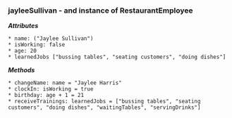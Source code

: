 ### jayleeSullivan - and instance of RestaurantEmployee

***Attributes***

    * name: ("Jaylee Sullivan")
    * isWorking: false
    * age: 20
    * learnedJobs ["bussing tables", "seating customers", "doing dishes"]

***Methods***

    * changeName: name = "Jaylee Harris"
    * clockIn: isWorking = true
    * birthday: age + 1 = 21
    * receiveTrainings: learnedJobs = ["bussing tables", "seating customers", "doing dishes", "waitingTables", "servingDrinks"]
